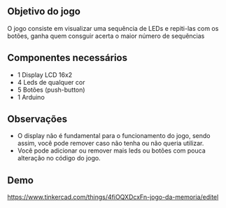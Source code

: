 

## Objetivo do jogo
  O jogo consiste em visualizar uma sequência de LEDs e repiti-las com os botões, ganha quem consguir acerta o maior número de sequências

## Componentes necessários
* 1 Display LCD 16x2
* 4 Leds de qualquer cor
* 5 Botões (push-button)
* 1 Arduino

## Observações
  * O display não é fundamental para o funcionamento do jogo, sendo assim, você pode remover caso não tenha ou não queria utilizar.
  * Você pode adicionar ou remover mais leds ou botões com pouca alteração no código do jogo.

## Demo
https://www.tinkercad.com/things/4fiOQXDcxFn-jogo-da-memoria/editel

